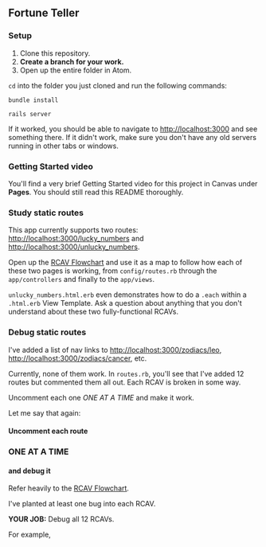 ## Fortune Teller

### Setup

 1. Clone this repository.
 1. **Create a branch for your work.**
 1. Open up the entire folder in Atom.

`cd` into the folder you just cloned and run the following commands:

    bundle install

    rails server

If it worked, you should be able to navigate to [http://localhost:3000](http://localhost:3000) and see something there. If it didn't work, make sure you don't have any old servers running in other tabs or windows.

### Getting Started video

You'll find a very brief Getting Started video for this project in Canvas under **Pages**. You should still read this README thoroughly.

### Study static routes

This app currently supports two routes: [http://localhost:3000/lucky_numbers](http://localhost:3000/lucky_numbers) and [http://localhost:3000/unlucky_numbers](http://localhost:3000/unlucky_numbers).

Open up the [RCAV Flowchart](https://gist.github.com/raghubetina/c200d88adcfe0d4dcd04) and use it as a map to follow how each of these two pages is working, from `config/routes.rb` through the `app/controllers` and finally to the `app/views`.

`unlucky_numbers.html.erb` even demonstrates how to do a `.each` within a `.html.erb` View Template. Ask a question about anything that you don't understand about these two fully-functional RCAVs.

### Debug static routes

I've added a list of nav links to [http://localhost:3000/zodiacs/leo](http://localhost:3000/zodiacs/leo), [http://localhost:3000/zodiacs/cancer](http://localhost:3000/zodiacs/cancer), etc.

Currently, none of them work. In `routes.rb`, you'll see that I've added 12 routes but commented them all out. Each RCAV is broken in some way.

Uncomment each one *ONE AT A TIME* and make it work.

Let me say that again:

#### Uncomment each route

### ONE AT A TIME

#### and debug it

Refer heavily to the [RCAV Flowchart](https://gist.github.com/raghubetina/c200d88adcfe0d4dcd04).

I've planted at least one bug into each RCAV.

**YOUR JOB:** Debug all 12 RCAVs.

For example, 
